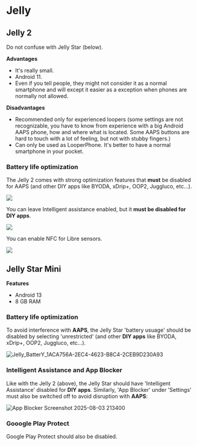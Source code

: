 # Jelly

## Jelly 2

Do not confuse with Jelly Star (below).

**Advantages**

* It's really small.
* Android 11.
* Even if you tell people, they might not consider it as a normal smartphone and will except it easier as a exception when phones are normally not allowed.

**Disadvantages**

* Recommended only for experienced loopers (some settings are not recognizable, you have to know from experience with a big Android AAPS phone, how and where what is located. Some AAPS buttons are hard to touch with a lot of feeling, but not with stubby fingers.)
* Can only be used as LooperPhone. It's better to have a normal smartphone in your pocket. 

### Battery life optimization

The Jelly 2 comes with strong optimization features that **must** be disabled for AAPS (and other DIY apps like BYODA, xDrip+, OOP2, Juggluco, etc...).

![](../images/Jelly_Settings1.png)

You can leave Intelligent assistance enabled, but it **must be disabled for DIY apps**.

![](../images/Jelly_Settings2.png)

You can enable NFC for Libre sensors.

![](../images/Jelly_Settings3.png)

## Jelly Star Mini 

**Features**

* Android 13
* 8 GB RAM

### Battery life optimization

To avoid interference with **AAPS**, the Jelly Star 'battery usuage' should be disabled by selecting 'unrestricted' (and other **DIY apps** like BYODA, xDrip+, OOP2, Juggluco, etc...).

![Jelly_BatterY_1ACA756A-2EC4-4623-B8C4-2CEB9D230A93](https://github.com/user-attachments/assets/439a08a6-b72b-459e-b771-ff72208a944a)

### Intelligent Assistance and App Blocker 

Like with the Jelly 2 (above), the Jelly Star should have 'Intelligent Assistance' disabled for **DIY apps**. Similarly, 'App Blocker' under 'Settings' must also be switched off to avoid disruption with **AAPS**: 

![App Blocker Screenshot 2025-08-03 213400](https://github.com/user-attachments/assets/fb19c426-389c-49c9-91e7-2b432327d2a6)
   
### Gooogle Play Protect 

Google Play Protect should also be disabled.



